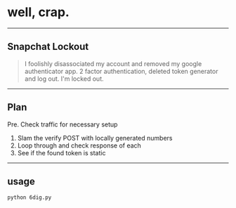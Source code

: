# well, crap.

----
## Snapchat Lockout


> I foolishly disassociated my account and removed my google authenticator app. 2 factor authentication, deleted token generator and log out. I'm locked out. 

----
## Plan
Pre. Check traffic for necessary setup  
1. Slam the verify POST with locally generated numbers  
2. Loop through and check response of each  
3. See if the found token is static  

----
## usage

    python 6dig.py
